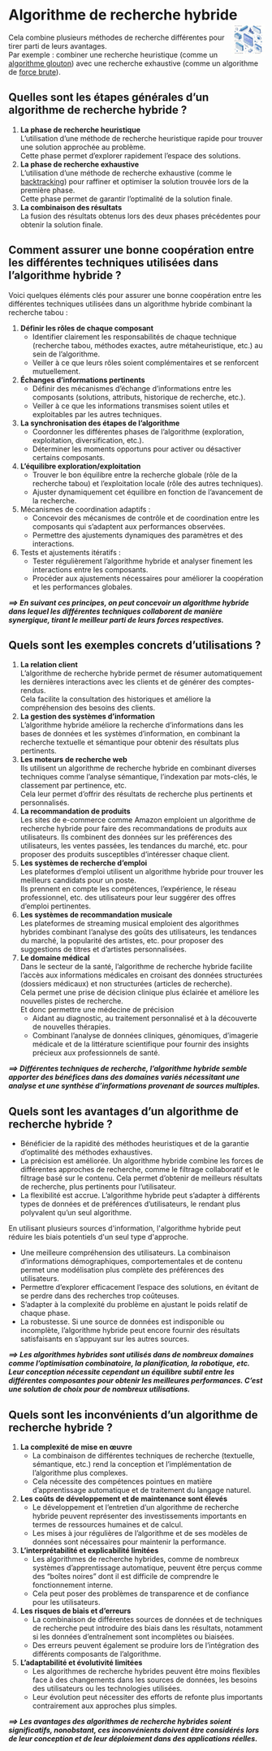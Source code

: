 # **Algorithme de recherche hybride**<a href="../../"><img src="../../assets/atomicDs.png" alt="Data science" align="right" height="64px"></a>
Cela combine plusieurs méthodes de recherche différentes pour tirer parti de leurs avantages.  
Par exemple : combiner une recherche heuristique (comme un [algorithme glouton](glouton)) avec une recherche exhaustive (comme un algorithme de [force brute](bruteForcde)).
## **Quelles sont les étapes générales d’un algorithme de recherche hybride ?**
1. **La phase de recherche heuristique**  
   L’utilisation d’une méthode de recherche heuristique rapide pour trouver une solution approchée au problème.  
   Cette phase permet d’explorer rapidement l’espace des solutions.
2. **La phase de recherche exhaustive**  
   L’utilisation d’une méthode de recherche exhaustive (comme le [backtracking](backtracking)) pour raffiner et optimiser la solution trouvée lors de la première phase.  
   Cette phase permet de garantir l’optimalité de la solution finale.
3. **La combinaison des résultats**  
   La fusion des résultats obtenus lors des deux phases précédentes pour obtenir la solution finale.
## **Comment  assurer une bonne coopération entre les différentes techniques utilisées dans l’algorithme hybride ?**
Voici quelques éléments clés pour assurer une bonne coopération entre les différentes techniques utilisées dans un algorithme hybride combinant la recherche tabou :
1. **Définir les rôles de chaque composant**
    * Identifier clairement les responsabilités de chaque technique (recherche tabou, méthodes exactes, autre métaheuristique, etc.) au sein de     l’algorithme.
    * Veiller à ce que leurs rôles soient complémentaires et se renforcent mutuellement.
2. **Échanges d’informations pertinents**
    * Définir des mécanismes d’échange d’informations entre les composants (solutions, attributs, historique de recherche, etc.).
    * Veiller à ce que les informations transmises soient utiles et exploitables par les autres techniques.
3. **La synchronisation des étapes de l’algorithme**
    * Coordonner les différentes phases de l’algorithme (exploration, exploitation, diversification, etc.).
    * Déterminer les moments opportuns pour activer ou désactiver certains composants.
4. **L’équilibre exploration/exploitation**
    * Trouver le bon équilibre entre la recherche globale (rôle de la recherche tabou) et l’exploitation locale (rôle des autres techniques).
    * Ajuster dynamiquement cet équilibre en fonction de l’avancement de la recherche.
5. Mécanismes de coordination adaptifs :
    * Concevoir des mécanismes de contrôle et de coordination entre les composants qui s’adaptent aux performances observées.
    * Permettre des ajustements dynamiques des paramètres et des interactions.
6. Tests et ajustements itératifs :
    * Tester régulièrement l’algorithme hybride et analyser finement les interactions entre les composants.
    * Procéder aux ajustements nécessaires pour améliorer la coopération et les performances globales.

_**⟹ En suivant ces principes, on peut concevoir un algorithme hybride dans lequel les différentes techniques collaborent de manière synergique, tirant le meilleur parti de leurs forces respectives.**_
## Quels sont les exemples concrets d’utilisations ?
1. **La relation client**  
   L’algorithme de recherche hybride permet de résumer automatiquement les dernières interactions avec les clients et de générer des comptes-rendus.  
   Cela facilite la consultation des historiques et améliore la compréhension des besoins des clients.
2. **La gestion des systèmes d’information**  
   L’algorithme hybride améliore la recherche d’informations dans les bases de données et les systèmes d’information, en combinant la recherche textuelle et sémantique pour obtenir des résultats plus pertinents.
3. **Les moteurs de recherche web**  
   Ils utilisent un algorithme de recherche hybride en combinant diverses techniques comme l’analyse sémantique, l’indexation par mots-clés, le classement par pertinence, etc.  
   Cela leur permet d’offrir des résultats de recherche plus pertinents et personnalisés.
4. **La recommandation de produits**  
   Les sites de e-commerce comme Amazon emploient un algorithme de recherche hybride pour faire des recommandations de produits aux utilisateurs. Ils combinent des données sur les préférences des utilisateurs, les ventes passées, les tendances du marché, etc. pour proposer des produits susceptibles d’intéresser chaque client.
5. **Les systèmes de recherche d’emploi**  
   Les plateformes d’emploi <!--comme LinkedIn -->utilisent un algorithme hybride pour trouver les meilleurs candidats pour un poste.  
   Ils prennent en compte les compétences, l’expérience, le réseau professionnel, etc. des utilisateurs pour leur suggérer des offres d’emploi pertinentes. 
6. **Les systèmes de recommandation musicale**  
   Les plateformes de streaming musical <!--comme Spotify -->emploient des algorithmes hybrides combinant l’analyse des goûts des utilisateurs, les tendances du marché, la popularité des artistes, etc. pour proposer des suggestions de titres et d’artistes personnalisées.
7. **Le domaine médical**  
   Dans le secteur de la santé, l’algorithme de recherche hybride facilite l’accès aux informations médicales en croisant des données structurées (dossiers médicaux) et non structurées (articles de recherche).  
   Cela permet une prise de décision clinique plus éclairée et améliore les nouvelles pistes de recherche.  
   Et donc permettre une médecine de précision  
   * Aidant au diagnostic, au traitement personnalisé et à la découverte de nouvelles thérapies.
   * Combinant l’analyse de données cliniques, génomiques, d’imagerie médicale et de la littérature scientifique pour fournir des insights précieux aux professionnels de santé.

_**⟹ Différentes techniques de recherche, l’algorithme hybride semble apporter des bénéfices dans des domaines variés nécessitant une analyse et une synthèse d’informations provenant de sources multiples.**_
<!-- ### Dans la robotique (pas d'études de cas concrètes)
1. Navigation et localisation des robots : L'algorithme pourrait combiner des données de capteurs (caméras, lidars, etc.) avec des informations contextuelles (cartes, données géographiques) pour améliorer la localisation et la navigation des robots dans leur environnement.
2. Interaction homme-robot : En analysant les interactions passées entre les humains et les robots, l'algorithme hybride pourrait aider les robots à mieux comprendre les besoins et les préférences des utilisateurs afin d'améliorer leur capacité d'interaction.
3. Diagnostic et maintenance des robots : L'algorithme pourrait corréler les données de capteurs, les historiques de maintenance et les informations techniques pour détecter plus rapidement les problèmes et proposer des solutions adaptées.
4. Planification de tâches robotiques : En combinant des données sur l'environnement, les ressources disponibles et les contraintes opérationnelles, l'algorithme pourrait optimiser la planification et l'ordonnancement des tâches robotiques. 
_**⟹Bien que ceux-ci soient hypothétiques, ils illustrent les potentiels bénéfices que pourrait apporter l'utilisation d'un algorithme de recherche hybride dans le domaine de la robotique. Cependant, des études de cas concrets seraient nécessaires pour en confirmer les applications réelles.**_-->
## **Quels sont les avantages d’un algorithme de recherche hybride ?**
* Bénéficier de la rapidité des méthodes heuristiques et de la garantie d’optimalité des méthodes exhaustives.
* La précision est améliorée. Un algorithme hybride combine les forces de différentes approches de recherche, comme le filtrage collaboratif et le filtrage basé sur le contenu. Cela permet d’obtenir de meilleurs résultats de recherche, plus pertinents pour l’utilisateur.
* La flexibilité est accrue. L’algorithme hybride peut s’adapter à différents types de données et de préférences d’utilisateurs, le rendant plus polyvalent qu’un seul algorithme.
<!-- * La réduction des biais. -->En utilisant plusieurs sources d'information, l'algorithme hybride peut réduire les biais potentiels d'un seul type d'approche.
* Une meilleure compréhension des utilisateurs. La combinaison d’informations démographiques, comportementales et de contenu permet une modélisation plus complète des préférences des utilisateurs. 
* Permettre d’explorer efficacement l’espace des solutions, en évitant de se perdre dans des recherches trop coûteuses.
* <!-- évolutif-->S’adapter à la complexité du problème en ajustant le poids relatif de chaque phase.
* La robustesse. Si une source de données est indisponible ou incomplète, l’algorithme hybride peut encore fournir des résultats satisfaisants en s’appuyant sur les autres sources.

_**⟹ Les algorithmes hybrides sont utilisés dans de nombreux domaines comme l’optimisation combinatoire, la planification, la robotique, etc. Leur conception nécessite cependant un équilibre subtil entre les différentes composantes pour obtenir les meilleures performances. C’est une solution de choix pour de nombreux utilisations.**_
## **Quels sont les inconvénients d’un algorithme de recherche hybride ?**
1. **La complexité de mise en œuvre**
    * La combinaison de différentes techniques de recherche (textuelle, sémantique, etc.) rend la conception et l’implémentation de l’algorithme plus complexes.
    * Cela nécessite des compétences pointues en matière d’apprentissage automatique et de traitement du langage naturel.
1. **Les coûts de développement et de maintenance sont élevés**
    * Le développement et l’entretien d’un algorithme de recherche hybride peuvent représenter des investissements importants en termes de ressources humaines et de calcul.
    * Les mises à jour régulières de l’algorithme et de ses modèles de données sont nécessaires pour maintenir la performance.
1. **L’interprétabilité et explicabilité limitées**
    * Les algorithmes de recherche hybrides, comme de nombreux systèmes d’apprentissage automatique, peuvent être perçus comme des “boîtes noires” dont il est difficile de comprendre le fonctionnement interne.
    * Cela peut poser des problèmes de transparence et de confiance pour les utilisateurs.
1. **Les risques de biais et d’erreurs**
    * La combinaison de différentes sources de données et de techniques de recherche peut introduire des biais dans les résultats, notamment si les données d’entraînement sont incomplètes ou biaisées.
    * Des erreurs peuvent également se produire lors de l’intégration des différents composants de l’algorithme.
1. **L’adaptabilité et évolutivité limitées**
    * Les algorithmes de recherche hybrides peuvent être moins flexibles face à des changements dans les sources de données, les besoins des utilisateurs ou les technologies utilisées.
    * Leur évolution peut nécessiter des efforts de refonte plus importants contrairement aux approches plus simples.

_**⟹ Les avantages des algorithmes de recherche hybrides soient significatifs, nonobstant, ces inconvénients doivent être considérés lors de leur conception et de leur déploiement dans des applications réelles.**_